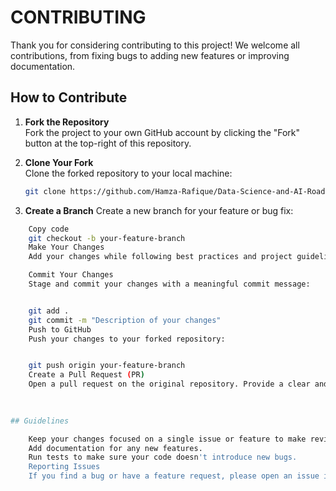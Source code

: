 # CONTRIBUTING

Thank you for considering contributing to this project! We welcome all contributions, from fixing bugs to adding new features or improving documentation.

## How to Contribute

1. **Fork the Repository**  
   Fork the project to your own GitHub account by clicking the "Fork" button at the top-right of this repository.

2. **Clone Your Fork**  
   Clone the forked repository to your local machine:
   ```bash
   git clone https://github.com/Hamza-Rafique/Data-Science-and-AI-Roadmap.git

3. **Create a Branch**
   Create a new branch for your feature or bug fix:

```bash
    Copy code
    git checkout -b your-feature-branch
    Make Your Changes
    Add your changes while following best practices and project guidelines. Ensure that your code is well-documented and thoroughly tested before submitting.

    Commit Your Changes
    Stage and commit your changes with a meaningful commit message:


    git add .
    git commit -m "Description of your changes"
    Push to GitHub
    Push your changes to your forked repository:


    git push origin your-feature-branch
    Create a Pull Request (PR)
    Open a pull request on the original repository. Provide a clear and detailed description of your changes and link any related issues.
    
    

## Guidelines

    Keep your changes focused on a single issue or feature to make reviews easier.
    Add documentation for any new features.
    Run tests to make sure your code doesn't introduce new bugs.
    Reporting Issues
    If you find a bug or have a feature request, please open an issue in the repository. Include as much detail as possible, including steps to reproduce the issue.


